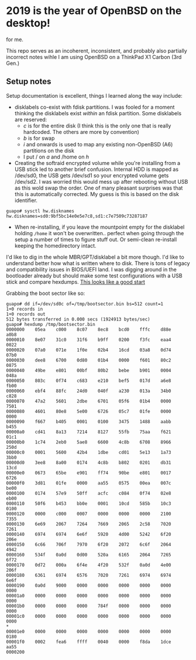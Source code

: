 # 2019 is the year of OpenBSD on the desktop!
for me.

This repo serves as an incoherent, inconsistent, and probably also partially incorrect notes wihle I am using OpenBSD on a ThinkPad X1 Carbon (3rd Gen.)

## Setup notes
Setup documentation is excellent, things I learned along the way include:

- disklabels co-exist with fdisk partitions. I was fooled for a moment thinking the disklabels exist *within* an fdisk partition. Some disklabels are reserved:
    - *c* is for the entire disk (I think this is the only one that is really hardcoded. The others are more by convention)
    - *b* is for swap
    - *i* and onwards is used to map any existing non-OpenBSD (A6) partitions on the disk
    - I put / on *a* and /home on *h*
- Creating the softraid encrypted volume while you're installing from a USB stick led to another brief confusion. Internal HDD is mapped as /dev/sd0, the USB gets /dev/sd1 so your encrypted volume gets /dev/sd2. I was worried this would mess up after rebooting without USB as this wold swap the order. One of many pleasant surprises was that this is automatically corrected. My guess is this is based on the disk identifier.

```
guapo# sysctl hw.disknames
hw.disknames=sd0:9bf5bc14e0e5e7c8,sd1:c7e7509c73287187
```

- When re-installing, if you leave the mountpoint empty for the disklabel holding `/home` it won't be overwritten.. perfect when going through the setup a number of times to figure stuff out. Or semi-clean re-install keeping the homedirectory intact.

I'd like to dig in the whole MBR/GPT/disklabel a bit more though. I'd like to understand better how what is written where to disk. There is tons of legacy and compatibility issues in BIOS/UEFI land. I was digging around in the bootloader already but should make some test configurations with a USB stick and compare hexdumps. [This looks like a good start](https://superuser.com/a/354557)

Grabbing the boot sector like so:
```
guapo# dd if=/dev/sd0c of=/tmp/bootsector.bin bs=512 count=1
1+0 records in
1+0 records out
512 bytes transferred in 0.000 secs (1924913 bytes/sec)
guapo# hexdump /tmp/bootsector.bin
0000000    05ea    c000    8c07    8ec8    bcd0    fffc    d88e    a0b8
0000010    8e07    31c0    31f6    b9ff    0200    f3fc    eaa4    0022
0000020    07a0    071e    1f0e    02b4    16cd    03a8    0d74    07b0
0000030    dee8    6700    0d80    01b4    0000    f601    80c2    0875
0000040    49be    e801    00bf    80b2    bebe    b901    0004    048a
0000050    803c    0f74    c683    e210    bef5    017d    a6e8    fb00
0000060    ebf4    88fc    24d0    040f    a230    013a    34b0    c828
0000070    47a2    5601    2dbe    6701    05f6    01b4    0000    7501
0000080    4601    80e8    5e00    6726    05c7    01fe    0000    0000
0000090    f667    b405    0001    0100    3475    1488    aabb    b455
00000a0    cd41    8a13    7214    8127    55fb    75aa    f621    01c1
00000b0    1c74    2eb0    5ae8    6600    4c8b    6708    8966    250d
00000c0    0001    5600    42b4    1dbe    cd01    5e13    1a73    3bb0
00000d0    3ee8    8a00    0174    4c8b    b802    0201    db31    13cd
00000e0    0673    65be    e901    ff74    90be    e801    0017    6726
00000f0    3d81    01fe    0000    aa55    0575    00ea    007c    be00
0000100    0174    57e9    50ff    acfc    c084    0f74    02e8    eb00
0000110    50f6    b453    bb0e    0001    10cd    585b    10c3    0100
0000120    0000    c000    0007    0000    0000    0000    2100    7355
0000130    6e69    2067    7264    7669    2065    2c58    7020    7261
0000140    6974    6974    6e6f    5920    4d00    5242    6f20    206e
0000150    6c66    706f    7970    6f20    2072    6c6f    2064    4942
0000160    534f    0a0d    0d00    520a    6165    2064    7265    6f72
0000170    0d72    000a    6f4e    4f20    532f    0a0d    4e00    206f
0000180    6361    6974    6576    7020    7261    6974    6974    6e6f
0000190    0a0d    9000    0000    0000    0000    0000    0000    0000
00001a0    0000    0000    0000    0000    0000    0000    0000    0000
00001b0    0000    0000    0000    784f    0000    0000    0000    0000
00001c0    0000    0000    0000    0000    0000    0000    0000    0000
*
00001e0    0000    0000    0000    0000    0000    0000    0000    0180
00001f0    0002    fea6    ffff    0040    0000    f8da    1dce    aa55
0000200
```

